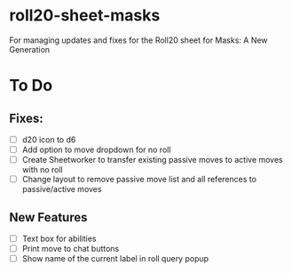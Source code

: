 # roll20-sheet-masks
For managing updates and fixes for the Roll20 sheet for Masks: A New Generation

# To Do
##  Fixes:
- [ ] d20 icon to d6
- [ ] Add option to move dropdown for no roll
- [ ] Create Sheetworker to transfer existing passive moves to active moves with no roll
- [ ] Change layout to remove passive move list and all references to passive/active moves
## New Features 
- [ ] Text box for abilities
- [ ] Print move to chat buttons
- [ ] Show name of the current label in roll query popup
